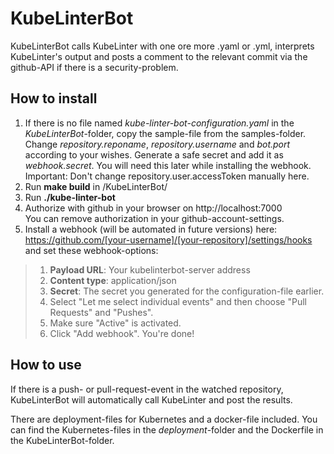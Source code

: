 # KubeLinterBot

KubeLinterBot calls KubeLinter with one ore more .yaml or .yml, interprets KubeLinter's output and posts a comment to the relevant commit via the github-API if there is a security-problem.

## How to install
1. If there is no file named _kube-linter-bot-configuration.yaml_ in the _KubeLinterBot_-folder, copy the sample-file from the samples-folder.
Change _repository.reponame_, _repository.username_ and _bot.port_ according to your wishes.
Generate a safe secret and add it as _webhook.secret_. You will need this later while installing the webhook.
Important: Don't change repository.user.accessToken manually here.
2. Run **make build** in /KubeLinterBot/
3. Run **./kube-linter-bot**
4. Authorize with github in your browser on http://localhost:7000  
You can remove authorization in your github-account-settings.
5. Install a webhook (will be automated in future versions) here:
https://github.com/[your-username]/[your-repository]/settings/hooks
and set these webhook-options:
>1. **Payload URL**: Your kubelinterbot-server address
>2. **Content type**: application/json
>3. **Secret**: The secret you generated for the configuration-file earlier.
>4. Select "Let me select individual events" and then choose "Pull Requests" and "Pushes".
>5. Make sure "Active" is activated. 
>6. Click "Add webhook". You're done!

## How to use
If there is a push- or pull-request-event in the watched repository, KubeLinterBot will automatically call KubeLinter and post the results. 

There are deployment-files for Kubernetes and a docker-file included. You can find the Kubernetes-files in the _deployment_-folder and the Dockerfile in the KubeLinterBot-folder.

